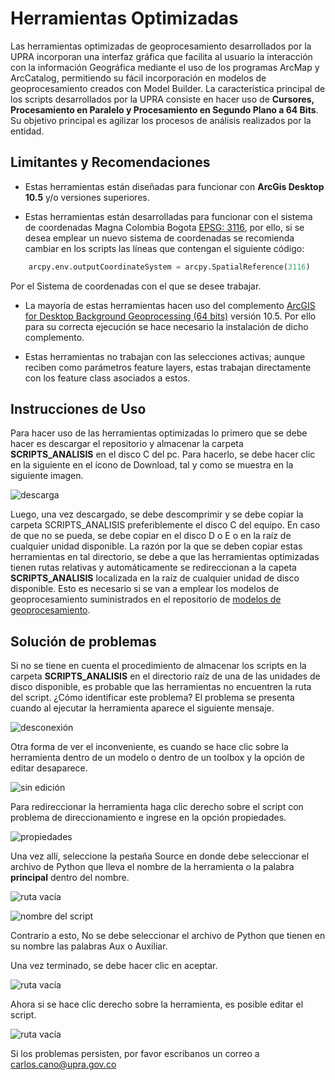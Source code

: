 # Herramientas Optimizadas

Las herramientas optimizadas de geoprocesamiento desarrollados por la UPRA incorporan una interfaz gráfica que facilita al usuario la interacción con la información Geográfica mediante el uso de los programas ArcMap y ArcCatalog, permitiendo su fácil incorporación en modelos de geoprocesamiento creados con Model Builder. La característica principal de los scripts desarrollados por la UPRA consiste en hacer uso de **Cursores, Procesamiento en Paralelo y Procesamiento en Segundo Plano a 64 Bits**.
Su objetivo principal es agilizar los procesos de análisis realizados por la entidad.


## Limitantes y Recomendaciones

+ Estas herramientas están diseñadas para funcionar con **ArcGis Desktop 10.5**  y/o versiones superiores.

+ Estas herramientas están desarrolladas para funcionar con el sistema de coordenadas Magna Colombia Bogota [EPSG: 3116]([http://spatialreference.org/ref/epsg/magna-sirgas-colombia-bogota-zone/), por ello, si se desea emplear un nuevo sistema de coordenadas se recomienda cambiar en los scripts las líneas que contengan el siguiente código:

``` py
    arcpy.env.outputCoordinateSystem = arcpy.SpatialReference(3116)
```
Por el Sistema de coordenadas con el que se desee trabajar.
+ La mayoría de estas herramientas hacen uso del complemento [ArcGIS for Desktop Background Geoprocessing (64 bits)](http://desktop.arcgis.com/es/arcmap/10.3/analyze/executing-tools/64bit-background.htm) versión 10.5. Por ello para su correcta ejecución se hace necesario la  instalación de dicho complemento.

+ Estas herramientas no trabajan con las selecciones activas; aunque reciben como parámetros feature layers, estas trabajan directamente con los feature class asociados a estos.

## Instrucciones de Uso

Para hacer uso de las herramientas optimizadas lo primero que se debe hacer es descargar el repositorio y almacenar la carpeta **SCRIPTS_ANALISIS** en el disco C del pc. Para hacerlo, se debe hacer clic en la siguiente en el ícono de Download, tal y como se muestra en la siguiente imagen.

![descarga](/Images/descarga.png)

Luego, una vez descargado, se debe descomprimir y se debe copiar la carpeta SCRIPTS_ANALISIS preferiblemente el disco C del equipo. En caso de que no se pueda, se debe copiar en el disco D o  E o en la raíz de cualquier unidad disponible. La razón por la que se deben copiar estas herramientas en tal directorio, se debe a que las herramientas optimizadas tienen rutas relativas y automáticamente se redireccionan a la capeta **SCRIPTS_ANALISIS** localizada en la raíz de cualquier unidad de disco disponible. Esto es necesario si se van a emplear los modelos de geoprocesamiento suministrados en el repositorio de [modelos de geoprocesamiento](https://github.com/UpraAnalisis/Modelos-de-Geoprocesamiento).

## Solución de problemas

Si no se tiene en cuenta el procedimiento de almacenar los scripts en la carpeta **SCRIPTS_ANALISIS** en el directorio raíz de una de las unidades de disco disponible, es probable que las herramientas no encuentren la ruta del script. ¿Cómo identificar este problema? El problema se presenta cuando al ejecutar la herramienta aparece el siguiente mensaje.

![desconexión](/Images/desconexion.png)

Otra forma de ver el inconveniente, es cuando se hace clic sobre la herramienta dentro de un modelo o dentro de un toolbox y la opción de editar desaparece.

![sin edición](/Images/desconexion2.png)

Para redireccionar la herramienta haga clic derecho sobre el script con problema de direccionamiento e ingrese en la opción propiedades.

![propiedades](/Images/desconexion3.png)

 Una vez allí, seleccione la pestaña Source en donde debe seleccionar el archivo de Python que lleva el nombre de la herramienta o la palabra **principal** dentro del nombre.

![ruta vacía](/Images/desconexion4.png)

![nombre del script](/Images/desconexion5.png)

 Contrario a esto, No se debe seleccionar el archivo de Python que tienen en su nombre las palabras Aux o Auxiliar.

 Una vez terminado, se debe hacer clic en aceptar.

![ruta vacía](/Images/desconexion6.png)

Ahora si se hace clic derecho sobre la herramienta, es posible editar el script.

![ruta vacía](/Images/desconexion7.png)

Si los problemas persisten, por favor escribanos un correo a carlos.cano@upra.gov.co
